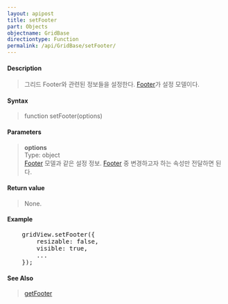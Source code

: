 ```yaml
---
layout: apipost
title: setFooter
part: Objects
objectname: GridBase
directiontype: Function
permalink: /api/GridBase/setFooter/
---
```



#### Description

> 그리드 Footer와 관련된 정보들을 설정한다. [Footer](/api/types/Footer/)가 설정 모델이다.

#### Syntax

> function setFooter(options)

#### Parameters

> **options**  
> Type: object  
> [Footer](/api/types/Footer/) 모델과 같은 설정 정보. [Footer](/api/types/Footer/) 중 변경하고자 하는 속성만 전달하면 된다.    

#### Return value

> None.

#### Example

<pre class="prettyprint">
    gridView.setFooter({
        resizable: false,
        visible: true,
        ...
    });
</pre>

#### See Also
> [getFooter](/api/GridBase/getFooter)